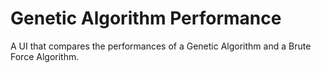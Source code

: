 # Genetic Algorithm Performance

A UI that compares the performances of a Genetic Algorithm and a Brute Force Algorithm.
